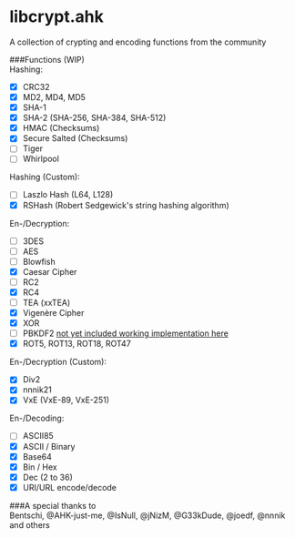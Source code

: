 libcrypt.ahk
============

A collection of crypting and encoding functions from the community

###Functions (WIP)  
Hashing:
- [x] CRC32
- [x] MD2, MD4, MD5
- [x] SHA-1
- [x] SHA-2 (SHA-256, SHA-384, SHA-512)
- [x] HMAC (Checksums)
- [x] Secure Salted (Checksums)
- [ ] Tiger
- [ ] Whirlpool
  
Hashing (Custom):
- [ ] Laszlo Hash (L64, L128)
- [x] RSHash (Robert Sedgewick's string hashing algorithm)
  
En-/Decryption:
- [ ] 3DES
- [ ] AES
- [ ] Blowfish
- [x] Caesar Cipher
- [ ] RC2
- [x] RC4
- [ ] TEA (xxTEA)
- [x] Vigenère Cipher
- [x] XOR
- [ ] PBKDF2 [not yet included working implementation here](https://autohotkey.com/boards/viewtopic.php?t=3477)
- [x] ROT5, ROT13, ROT18, ROT47
  
En-/Decryption (Custom):
- [x] Div2
- [x] nnnik21
- [x] VxE (VxE-89, VxE-251)
  
En-/Decoding:
- [ ] ASCII85
- [x] ASCII / Binary
- [x] Base64
- [x] Bin / Hex
- [x] Dec (2 to 36)
- [x] URI/URL encode/decode
  
###A special thanks to  
Bentschi, @AHK-just-me, @IsNull, @jNizM, @G33kDude, @joedf, @nnnik and others

